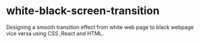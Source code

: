 # white-black-screen-transition
Designing a smooth transition effect from white web page to black webpage vice versa using CSS ,React and HTML.
